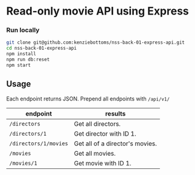 # Read-only movie API using Express

### Run locally

```bash
git clone git@github.com:kenziebottoms/nss-back-01-express-api.git
cd nss-back-01-express-api
npm install
npm run db:reset
npm start
```

## Usage

Each endpoint returns JSON. Prepend all endpoints with `/api/v1/`

| endpoint              | results                         |
| --------------------- | ------------------------------- |
| `/directors`          | Get all directors.              |
| `/directors/1`        | Get director with ID 1.         |
| `/directors/1/movies` | Get all of a director's movies. |
| `/movies`             | Get all movies.                 |
| `/movies/1`           | Get movie with ID 1.            |